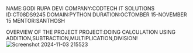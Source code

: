 NAME:GODI RUPA DEVI
COMPANY:CODTECH IT SOLUTIONS
ID:CT08DS9245
DOMAIN:PYTHON
DURATION:OCTOMBER 15-NOVEMBER 15
MENTOR:SANTHOSH

OVERVIEW OF THE PROJECT
PROJECT:DOING CALCULATION USING ADDITION,SUBTRACTION,MULTIPLICATION,DIVISION!
![Screenshot 2024-11-03 215523](https://github.com/user-attachments/assets/1b235dc9-4866-4c4a-ae1c-f1e8a501d03e)



